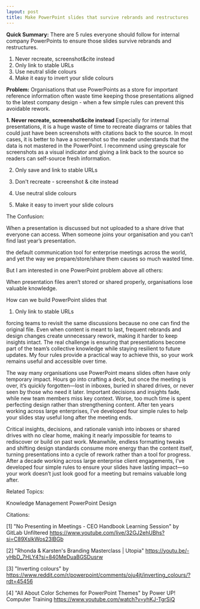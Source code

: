 ```yaml
---
layout: post
title: Make PowerPoint slides that survive rebrands and restructures
---
```

**Quick Summary:** There are 5 rules everyone should follow for internal company PowerPoints to ensure those slides survive rebrands and restructures.

1. Never recreate, screenshot&cite instead
2. Only link to stable URLs
3. Use neutral slide colours
4. Make it easy to invert your slide colours

**Problem:**
Organisations that use PowerPoints as a store for important reference information often waste time keeping those presentations aligned to the latest company design - when a few simple rules can prevent this avoidable rework.

**1. Never recreate, screenshot&cite instead**
Especially for internal presentations, it is a huge waste of time to recreate diagrams or tables that could just have been screenshots with citations back to the source. In most cases, it is better to have a screenshot so the reader understands that the data is not mastered in the PowerPoint. I recommend using greyscale for screenshots as a visual indicator and giving a link back to the source so readers can self-source fresh information.

2. Only save and link to stable URLs


3. Don't recreate - screenshot & cite instead


4. Use neutral slide colours


5. Make it easy to invert your slide colours









The Confusion:

When a presentation is discussed but not uploaded to a share drive that everyone can access.
When someone joins your organisation and you can’t find last year’s presentation.




the default communication tool for enterprise meetings across the world, and yet the way we prepare/store/share them causes so much wasted time.



But I am interested in one PowerPoint problem above all others: 




When presentation files aren’t stored or shared properly, organisations lose valuable knowledge.

How can we build PowerPoint slides that 






1. Only link to stable URLs



forcing teams to revisit the same discussions because no one can find the original file. Even when content is meant to last, frequent rebrands and design changes create unnecessary rework, making it harder to keep insights intact. The real challenge is ensuring that presentations become part of the team’s collective knowledge while staying resilient to future updates. My four rules provide a practical way to achieve this, so your work remains useful and accessible over time.



The way many organisations use PowerPoint means slides often have only temporary impact. Hours go into crafting a deck, but once the meeting is over, it’s quickly forgotten—lost in inboxes, buried in shared drives, or never seen by those who need it later. Important decisions and insights fade, while new team members miss key context. Worse, too much time is spent perfecting design rather than strengthening content. After ten years working across large enterprises, I’ve developed four simple rules to help your slides stay useful long after the meeting ends.



Critical insights, decisions, and rationale vanish into inboxes or shared drives with no clear home, making it nearly impossible for teams to rediscover or build on past work. Meanwhile, endless formatting tweaks and shifting design standards consume more energy than the content itself, turning presentations into a cycle of rework rather than a tool for progress. After a decade working across large enterprise client engagements, I’ve developed four simple rules to ensure your slides have lasting impact—so your work doesn’t just look good for a meeting but remains valuable long after.

Related Topics:

Knowledge Management 
PowerPoint Design 

Citations:

[1] "No Presenting in Meetings - CEO Handbook Learning Session" by GitLab Unfiltered https://www.youtube.com/live/32GJ2ehUBhs?si=C89XslkWos23lBGb

[2] "Rhonda & Karsten's Branding Masterclass | Utopia" https://youtu.be/-yHbD_7HLY4?si=840MeDuaBGSDusrw

[3] "Inverting colours" by  https://www.reddit.com/r/powerpoint/comments/oju4jt/inverting_colours/?rdt=45456

[4] "All About Color Schemes for PowerPoint Themes" by Power UP! Computer Training https://www.youtube.com/watch?v=yhKJ-TgrSiQ





